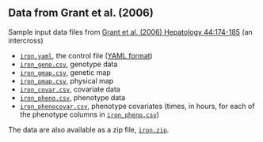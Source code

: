 ## Data from Grant et al. (2006)

Sample input data files from
[Grant et al. (2006) Hepatology 44:174-185](https://www.ncbi.nlm.nih.gov/pubmed/16799992)
(an intercross)

- [`iron.yaml`](iron.yaml), the control file ([YAML format](http://www.yaml.org/))
- [`iron_geno.csv`](iron_geno.csv), genotype data
- [`iron_gmap.csv`](iron_gmap.csv), genetic map
- [`iron_pmap.csv`](iron_pmap.csv), physical map
- [`iron_covar.csv`](iron_covar.csv), covariate data
- [`iron_pheno.csv`](iron_pheno.csv), phenotype data
- [`iron_phenocovar.csv`](iron_phenocovar.csv), phenotype covariates
  (times, in hours, for each of the phenotype columns in [`iron_pheno.csv`](iron_pheno.csv))

The data are also available as a zip file, [`iron.zip`](iron.zip).
